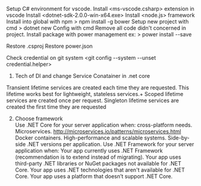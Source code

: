 Setup C# environment for vscode. Install <ms-vscode.csharp> extension in vscode
Install <dotnet-sdk-2.0.0-win-x64.exe>
Install <node.js> framework
Install <power> into global with npm > npm install -g bower
Setup new project with cmd > dotnet new <projectname>
Config with <bower init> cmd
Remove all code didn't concerned in project.
Install package with power management ex: > power install <packagename> --save

Restore .csproj <dotnet restore>
Restore power.json <power restore>

Check credential on git system <git config --system --unset credential.helper>


1. Tech of DI and change Service Conatainer in .net core

Transient lifetime services are created each time they are requested. This lifetime works best for lightweight, stateless services.+
Scoped lifetime services are created once per request.
Singleton lifetime services are created the first time they are requested 

2. Choose framework  
    Use .NET Core for your server application when:
        cross-platform needs.
        Microservices. <http://microservices.io/patterns/microservices.html>
        Docker containers.
        High-performance and scalable systems.
        Side-by-side .NET versions per application.
    Use .NET Framework for your server application when:
        Your app currently uses .NET Framework (recommendation is to extend instead of migrating).
        Your app uses third-party .NET libraries or NuGet packages not available for .NET Core.
        Your app uses .NET technologies that aren't available for .NET Core.
        Your app uses a platform that doesn’t support .NET Core.